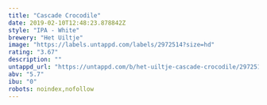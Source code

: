 ```yaml
---
title: "Cascade Crocodile"
date: 2019-02-10T12:48:23.878842Z
style: "IPA - White"
brewery: "Het Uiltje"
image: "https://labels.untappd.com/labels/2972514?size=hd"
rating: "3.67"
description: ""
untappd_url: "https://untappd.com/b/het-uiltje-cascade-crocodile/2972514"
abv: "5.7"
ibu: "0"
robots: noindex,nofollow
---
```

